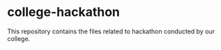 # college-hackathon
This repository contains the files related to hackathon conducted by our college.
